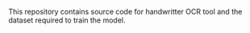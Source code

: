 This repository contains source code for handwritter OCR tool and the dataset required to train the model.
